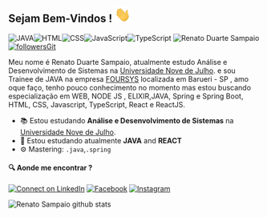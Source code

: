 ## Sejam Bem-Vindos !  <img src="https://github.com/disousadev/disousadev/blob/main/hey.gif?raw=true" width="32px">

![JAVA](https://img.shields.io/badge/JAVA-Beginner-red)![HTML](https://img.shields.io/badge/HTML-Beginner-orange)![CSS](https://img.shields.io/badge/CSS-Beginner-blue)![JavaScript](https://img.shields.io/badge/JavaScript-Beginner-yellow)![TypeScript](https://img.shields.io/badge/TypeScript-Beginner-lightgrey) <img src="https://komarev.com/ghpvc/?username=Renato-Sampaio&label=Profile%20views&color=0e75b6&style=social" alt="Renato Duarte Sampaio" /> [![followersGit](https://img.shields.io/github/followers/Renato-Sampaio?style=social)](https://github.com/Renato-Sampaio)

Meu nome é Renato Duarte Sampaio, atualmente estudo Análise e Desenvolvimento de Sistemas na [Universidade Nove de Julho](https://www.uninove.br/). e sou Trainee de JAVA na empresa [FOURSYS](https://www.foursys.com.br/) localizada em Barueri - SP , amo oque faço, tenho pouco conhecimento no momento mas estou buscando especialização em WEB, NODE JS , ELIXIR,JAVA, Spring e Spring Boot, HTML, CSS, Javascript, TypeScript, React e ReactJS.

- 📚 Estou estudando **Análise e Desenvolvimento de Sistemas** na [Universidade Nove de Julho](https://www.uninove.br/).
- 📖 Estou estudando atualmente **JAVA** and **REACT**
- ⚙️ Mastering: `.java`,`.spring`

#### 🔍 Aonde me encontrar ?
[![Connect on LinkedIn](https://img.shields.io/badge/--linkedin?label=LinkedIn&logo=LinkedIn&style=social)](https://www.linkedin.com/in/renato-sampaio-52266b11a/) [![Facebook](https://img.shields.io/badge/--facebook?label=Facebook&logo=Facebook&style=social)](https://www.facebook.com/renato.superfera) [![Instagram](https://img.shields.io/badge/--instragram?label=Intragram&logo=Instagram&style=social)](https://www.instagram.com/_rduartesam_/) 


![Renato Sampaio github stats](https://github-readme-stats.vercel.app/api?username=renato-sampaio&show_icons=true&hide_border=true)

